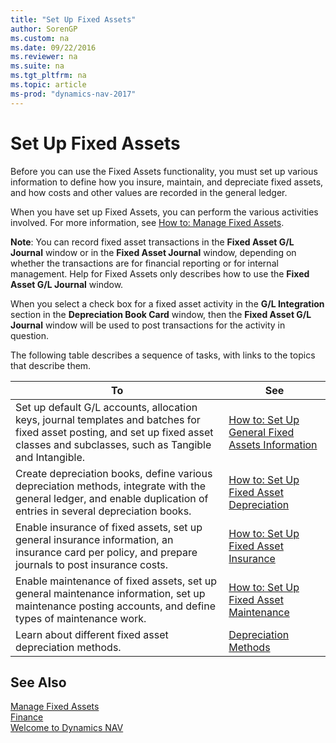 ```yaml
---
title: "Set Up Fixed Assets"
author: SorenGP
ms.custom: na
ms.date: 09/22/2016
ms.reviewer: na
ms.suite: na
ms.tgt_pltfrm: na
ms.topic: article
ms-prod: "dynamics-nav-2017"
---
```


# Set Up Fixed Assets
Before you can use the Fixed Assets functionality, you must set up various information to define how you insure, maintain, and depreciate fixed assets, and how costs and other values are recorded in the general ledger.

When you have set up Fixed Assets, you can perform the various activities involved. For more information, see [How to: Manage Fixed Assets](fa-manage.md).

**Note**: You can record fixed asset transactions in the **Fixed Asset G/L Journal** window or in the **Fixed Asset Journal** window, depending on whether the transactions are for financial reporting or for internal management. Help for Fixed Assets only describes how to use the **Fixed Asset G/L Journal** window.

When you select a check box for a fixed asset activity in the **G/L Integration** section in the **Depreciation Book Card** window, then the **Fixed Asset G/L Journal** window will be used to post transactions for the activity in question.

The following table describes a sequence of tasks, with links to the topics that describe them.

| To | See |  
|----|-----|  
|Set up default G/L accounts, allocation keys, journal templates and batches for fixed asset posting, and set up fixed asset classes and subclasses, such as Tangible and Intangible.|[How to: Set Up General Fixed Assets Information](fa-how-setup-general.md)|  
|Create depreciation books, define various depreciation methods, integrate with the general ledger, and enable duplication of entries in several depreciation books.|[How to: Set Up Fixed Asset Depreciation](fa-how-setup-depreciation.md)|
|Enable insurance of fixed assets, set up general insurance information, an insurance card per policy, and prepare journals to post insurance costs.|[How to: Set Up Fixed Asset Insurance](fa-how-setup-insurance.md)|
|Enable maintenance of fixed assets, set up general maintenance information, set up maintenance posting accounts, and define types of maintenance work.|[How to: Set Up Fixed Asset Maintenance](fa-how-setup-maintenance.md)|
|Learn about different fixed asset depreciation methods.|[Depreciation Methods](fa-depreciation-methods.md)|

## See Also
[Manage Fixed Assets](fa-manage.md)  
[Finance](finance-setup.md)  
[Welcome to Dynamics NAV](across-get-started.md)
